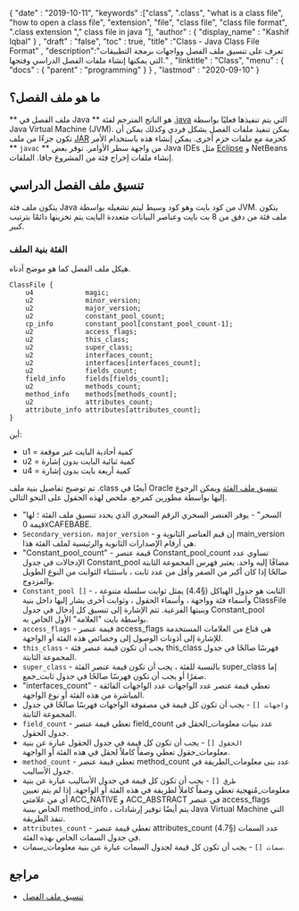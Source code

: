 {
  "date" : "2019-10-11",
  "keywords" :["class", ".class", "what is a class file", "how to open a class file", "extension", "file", "class file", "class file format", ".class extension "," class file in java "],
  "author" : {
    "display_name" : "Kashif Iqbal"
} ,
  "draft" : "false",
  "toc" : true,
  "title" :"Class - Java Class File Format" ,
  "description":"تعرف على تنسيق ملف الفصل وواجهات برمجة التطبيقات التي يمكنها إنشاء ملفات الفصل الدراسي وفتحها." ,
  "linktitle" : "Class",
  "menu" : {
    "docs" : {
      "parent" : "programming"
}
} ,
  "lastmod" : "2020-09-10"
}

## ما هو ملف الفصل؟

** ملف الفصل في Java ** هو الناتج المترجم لفئة [.java](/ar/programming/java/) التي يتم تنفيذها فعليًا بواسطة Java Virtual Machine (JVM). يمكن تنفيذ ملفات الفصل بشكل فردي وكذلك يمكن أن تكون جزءًا من ملف [JAR](/ar/programming/jar/) كحزمة مع ملفات حزم أخرى. يمكن إنشاء هذه باستخدام الأمر ** `javac` ** من واجهة سطر الأوامر. توفر بعض Java IDEs مثل [Eclipse](https://www.eclipse.org/downloads/packages/release/2020-06/r/eclipse-ide-java-developers) و NetBeans إنشاء ملفات إخراج فئة من المشروع جافا. الملفات.

## تنسيق ملف الفصل الدراسي

يتكون ملف فئة Java من كود بايت وهو كود وسيط ليتم تشغيله بواسطة JVM. يتكون ملف فئة من دفق من 8 بت بايت وعناصر البيانات متعددة البايت يتم تخزينها دائمًا بترتيب كبير.

### الفئة بنية الملف

هيكل ملف الفصل كما هو موضح أدناه.
```
ClassFile {
    u4             magic;
    u2             minor_version;
    u2             major_version;
    u2             constant_pool_count;
    cp_info        constant_pool[constant_pool_count-1];
    u2             access_flags;
    u2             this_class;
    u2             super_class;
    u2             interfaces_count;
    u2             interfaces[interfaces_count];
    u2             fields_count;
    field_info     fields[fields_count];
    u2             methods_count;
    method_info    methods[methods_count];
    u2             attributes_count;
    attribute_info attributes[attributes_count];
}
```
أين:

* u1 = كمية أحادية البايت غير موقعة
* u2 = كمية ثنائية البايت بدون إشارة
* u4 = كمية أربعة بايت بدون إشارة

تم توضيح تفاصيل بنية ملف .class أيضًا في Oracle [تنسيق ملف الفئة](https://docs.oracle.com/javase/specs/jvms/se7/html/jvms-4.html) ويمكن الرجوع إليها بواسطة مطورين كمرجع. ملخص لهذه الحقول على النحو التالي.

* "السحر" - يوفر العنصر السحري الرقم السحري الذي يحدد تنسيق ملف الفئة ؛ لها قيمة 0xCAFEBABE.
* `Secondary_version`،` major_version` - إن قيم العناصر الثانوية و main_version هي أرقام الإصدارات الثانوية والرئيسية لملف الفئة هذا.
* "Constant_pool_count" - قيمة عنصر Constant_pool_count تساوي عدد الإدخالات في جدول Constant_pool مضافًا إليه واحد. يعتبر فهرس المجموعة الثابتة صالحًا إذا كان أكبر من الصفر وأقل من عدد ثابت ، باستثناء الثوابت من النوع الطويل والمزدوج.
* `Constant_pool []` - الثابت هو جدول الهياكل (§4.4) يمثل ثوابت سلسلة متنوعة ، وأسماء فئة وواجهة ، وأسماء الحقول ، وثوابت أخرى يشار إليها داخل بنية ClassFile وبنيتها الفرعية. تتم الإشارة إلى تنسيق كل إدخال في جدول Constant_pool بواسطة بايت "العلامة" الأول الخاص به.
* `access_flags` - قيمة عنصر access_flags هي قناع من العلامات المستخدمة للإشارة إلى أذونات الوصول إلى وخصائص هذه الفئة أو الواجهة.
* `this_class` - يجب أن تكون قيمة عنصر فئة this_class فهرسًا صالحًا في جدول المجموعة الثابتة.
* `super_class` - بالنسبة للفئة ، يجب أن تكون قيمة عنصر الفئة super_class إما صفرًا أو يجب أن تكون فهرسًا صالحًا في جدول ثابت_جمع.
* "interfaces_count" - تعطي قيمة عنصر عدد الواجهات عدد الواجهات الفائقة المباشرة من هذه الفئة أو نوع الواجهة.
* `واجهات []` - يجب أن تكون كل قيمة في مصفوفة الواجهات فهرسًا صالحًا في جدول المجموعة الثابتة.
* `field_count` - تعطي قيمة عنصر field_count عدد بنيات معلومات_الحقل في جدول الحقول.
* `الحقول []` - يجب أن تكون كل قيمة في جدول الحقول عبارة عن بنية معلومات_حقول تعطي وصفاً كاملاً لحقل في هذه الفئة أو الواجهة.
* `method_count` - تعطي قيمة عنصر method_count عدد بنى معلومات_الطريقة في جدول الأساليب.
* `طرق []` - يجب أن تكون كل قيمة في جدول الأساليب عبارة عن بنية معلومات_مُنهجية تعطي وصفاً كاملاً لطريقة في هذه الفئة أو الواجهة. إذا لم يتم تعيين أي من علامتي ACC_NATIVE و ACC_ABSTRACT في عنصر access_flags الخاص ببنية method_info ، يتم أيضًا توفير إرشادات Java Virtual Machine التي تنفذ الطريقة.
* `attributes_count` - تعطي قيمة عنصر attributes_count عدد السمات (§4.7) في جدول السمات الخاص بهذه الفئة.
* `سمات []` - يجب أن تكون كل قيمة لجدول السمات عبارة عن بنية معلومات_سمات.




## مراجع

* [تنسيق ملف الفصل](https://docs.oracle.com/javase/specs/jvms/se7/html/jvms-4.html)

